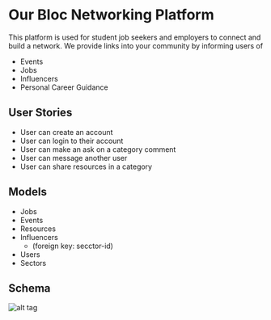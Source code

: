 # Our Bloc Networking Platform
This platform is used for student job seekers and employers to connect and build a network.
We provide links into your community by informing users of
 - Events
 - Jobs
 - Influencers
 - Personal Career Guidance

## User Stories
 - User can create an account
 - User can login to their account
 - User can make an ask on a category comment
 - User can message another user
 - User can share resources in a category
 
## Models
 - Jobs
 - Events
 - Resources
 - Influencers
   - (foreign key: secctor-id)
 - Users
 - Sectors
 
## Schema
![alt tag](https://github.com/our-bloc/rails-platform/blob/master/Screen%20Shot%202016-09-24%20at%2010.40.45%20AM.png)
